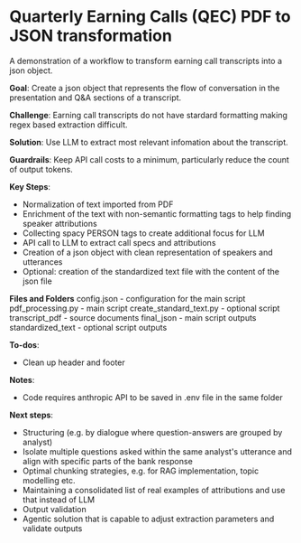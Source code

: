 # Quarterly Earning Calls (QEC) PDF to JSON transformation

A demonstration of a workflow to transform earning call transcripts into a json object.

**Goal**: Create a json object that represents the flow of conversation in the presentation and Q&A sections of a transcript.

**Challenge**: Earning call transcripts do not have stardard formatting making regex based extraction difficult.

**Solution**: Use LLM to extract most relevant infomation about the transcript.

**Guardrails**: Keep API call costs to a minimum, particularly reduce the count of output tokens.

**Key Steps**:
- Normalization of text imported from PDF
- Enrichment of the text with non-semantic formatting tags to help finding speaker attributions
- Collecting spacy PERSON tags to create additional focus for LLM
- API call to LLM to extract call specs and attributions
- Creation of a json object with clean representation of speakers and utterances
- Optional: creation of the standardized text file with the content of the json file

**Files and Folders**
config.json - configuration for the main script
pdf_processing.py - main script
create_standard_text.py - optional script
transcript_pdf - source documents
final_json - main script outputs
standardized_text - optional script outputs

**To-dos**:
- Clean up header and footer

**Notes**:
- Code requires anthropic API to be saved in .env file in the same folder

**Next steps**:
- Structuring (e.g. by dialogue where question-answers are grouped by analyst)
- Isolate multiple questions asked within the same analyst's utterance and align with specific parts of the bank response
- Optimal chunking strategies, e.g. for RAG implementation, topic modelling etc.
- Maintaining a consolidated list of real examples of attributions and use that instead of LLM
- Output validation
- Agentic solution that is capable to adjust extraction parameters and validate outputs
